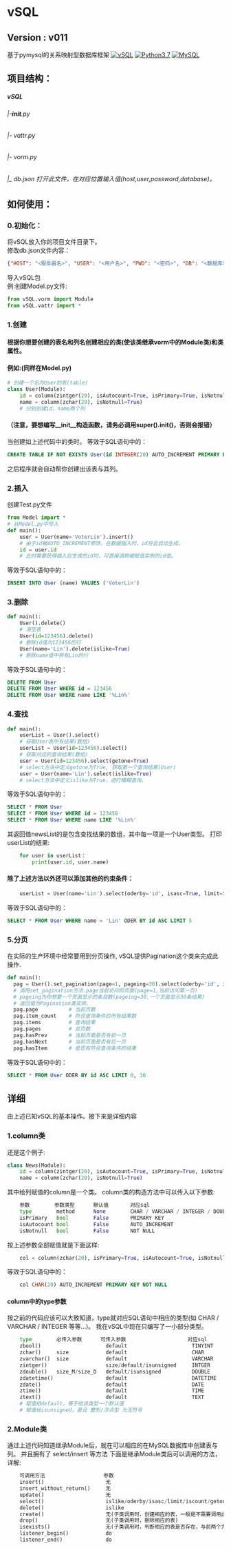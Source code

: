 # vSQL
## Version : v011
基于pymysql的关系映射型数据库框架
[![vSQL](https://github.com/VoterLin/vSQL)](https://github.com/VoterLin/vSQL/)
[![Python3.7](https://www.mysql.com)](https://pypi.python.org/pypi/pubnub/)
[![MySQL](https://www.python.org)](https://www.python.org)

## 项目结构：

##### vSQL
###### |-__init__.py
###### |- vattr.py
###### |- vorm.py
###### |_ db.json 打开此文件，在对应位置输入值(host,user,password,database)。


## 如何使用：
### 0.初始化：
  将vSQL放入你的项目文件目录下。<br>
  修改db.json文件内容： <br>
```json
{"HOST": "<服务器名>", "USER": "<用户名>", "PWD": "<密码>", "DB": "<数据库名>"}
```
  导入vSQL包<br>
  例:创建Model.py文件:<br>
```python
from vSQL.vorm import Module
from vSQL.vattr import *
```
### 1.创建
####  根据你想要创建的表名和列名创建相应的类(使该类继承vorm中的Module类)和类属性。
####  例如:(同样在Model.py)
```python
# 创建一个名为User的表(table)
class User(Module):
    id = column(zintger(20), isAutocount=True, isPrimary=True, isNotnull=True)
    name = column(zchar(20), isNotnull=True)
    # 分别创建id，name两个列
```
#### （注意，要想编写__init__构造函数，请务必调用super().__init__()，否则会报错）
  当创建如上述代码中的类时。
  等效于SQL语句中的：
```sql
CREATE TABLE IF NOT EXISTS User(id INTEGER(20) AUTO_INCREMENT PRIMARY KEY NOT NULL, name CHAR(20) NOT NULL)
```
  之后程序就会自动帮你创建出该表与其列。
### 2.插入
  创建Test.py文件
```python
from Model import *
# 从Model.py中导入
def main():
    user = User(name='VoterLin').insert()
    # 由于id被AUTO_INCREMENT修饰，在数据插入时，id将会自动生成。
    id = user.id
    # 此时需要获得插入后生成的id时，可直接调用被赋值实例的id值。
```
  等效于SQL语句中的：
```sql
INSERT INTO User (name) VALUES ('VoterLin')
```
### 3.删除
```python
def main():
    User().delete()
    # 清空表
    User(id=123456).delete()
    # 删除id值为123456的行
    User(name='Lin').delete(islike=True)
    # 删除name值中带有Lin的行
```
  等效于SQL语句中的：
```sql
DELETE FROM User
DELETE FROM User WHERE id = 123456
DELETE FROM User WHERE name LIKE '%Lin%'
```
### 4.查找
```python
def main():
    userList = User().select()
    # 获取User表所有结果(数组)
    userList = User(id=123456).select()
    # 获取对应的查询结果(数组)
    user = User(id=123456).select(getone=True)
    # select方法中定义getone为True, 获取第一个查询结果(User)
    user = User(name='Lin').select(islike=True)
    # select方法中定义islike为True，进行模糊查询。
```
  等效于SQL语句中的：
```sql
SELECT * FROM User
SELECT * FROM User WHERE id = 123456
SELECT * FROM User WHERE name LIKE '%Lin%'
```
  其返回值newsList的是包含查找结果的数组，其中每一项是一个User类型。
  打印userList的结果:
```python
    for user in userList：
        print(user.id, user.name)
```
#### 除了上述方法以外还可以添加其他的约束条件：
```python
    userList = User(name='Lin').select(oderby='id', isasc=True, limit=5)
```
  等效于SQL语句中的：
```sql
SELECT * FROM User WHERE name = 'Lin' ODER BY id ASC LIMIT 5
```
### 5.分页
  在实际的生产环境中经常要用到分页操作, vSQL提供Pagination这个类来完成此操作.<br>
```python
def main():
  pag = User().set_pagination(page=1, pageing=30).select(oderby='id', isasc=True)
  # 调用set_pagination方法.page当前访问的页面(page=1,当前访问第一页) 
  # pageing为你想要一个页面显示的条目数(pageing=30,一个页面显示30条结果)
  # 返回值为Pagination类实例. 
  pag.page          # 当前页数
  pag.item_count    # 符合查询条件的所有结果数
  pag.items         # 查询结果
  pag.pages         # 总页数
  pag.hasPrev       # 当前页面是否有前一页
  pag.hasNext       # 当前页面是否有后一页
  pag.hasItem       # 是否有符合查询条件的结果
```
  等效于SQL语句中的：
```sql
SELECT * FROM User ODER BY id ASC LIMIT 0, 30
```
## 详细
  由上述已知vSQL的基本操作。接下来是详细内容
### 1.column类
  还是这个例子:
```python
class News(Module):
    id = column(zintger(20), isAutocount=True, isPrimary=True, isNotnull=True)
    name = column(zchar(20), isNotnull=True)
```
  其中给列赋值的column是一个类。
  column类的构造方法中可以传入以下参数:

```python
    参数        参数类型      默认值       对应sql
    type        method      None        CHAR / VARCHAR / INTEGER / DOUBLE / DATETIME / DATE / TIME
    isPrimary   bool        False       PRIMARY KEY
    isAutocount bool        False       AUTO_INCREMENT
    isNotnull   bool        False       NOT NULL
```
  按上述参数全部赋值就是下面这样:
```python
    col = column(zchar(20), isPrimary=True, isAutocount=True, isNotnull=True)
```
  等效于SQL语句中的：
```sql
    col CHAR(20) AUTO_INCREMENT PRIMARY KEY NOT NULL
```
#### column中的type参数
  按之前的代码应该可以大致知道，type就对应SQL语句中相应的类型(如 CHAR / VARCHAR / INTEGER 等等...)。
  我在vSQL中现在只编写了一小部分类型。
```python
    type        必传入参数      可传入参数                    对应sql
    zbool()                     default                     TINYINT
    zchar()     size            default                     CHAR
    zvarchar()  size            default                     VARCHAR
    zintger()                   size/default/isunsigned     INTGER
    zdouble()   size_M/size_D   default/isunsigned          DOUBLE
    zdatetime()                 default                     DATETIME
    zdate()                     default                     DATE
    ztime()                     default                     TIME
    ztext()                     default                     TEXT
    # 赋值给default，等于给该类型一个默认值
    # 赋值给isunsigned，是设 整形/浮点型 为无符号
```
### 2.Module类
  通过上述代码知道继承Module后，就在可以相应的在MySQL数据库中创建表与列。
  并且拥有了 select/insert 等方法
  下面是继承Module类后可以调用的方法，详解:
```python
    可调用方法                   参数
    insert()                    无
    insert_without_return()     无
    update()                    无
    select()                    islike/oderby/isasc/limit/iscount/getone
    delete()                    islike
    create()                    无(子类调用时，创建相应的表，一般是不需要调用此方法的，可以与drop()配合使用)
    drop()                      无(子类调用时，删除相应的表)
    isexists()                  无(子类调用时，判断相应的表是否存在，与前两个方法配合使用)
    listener_begin()            do
    listener_end()              do
```
